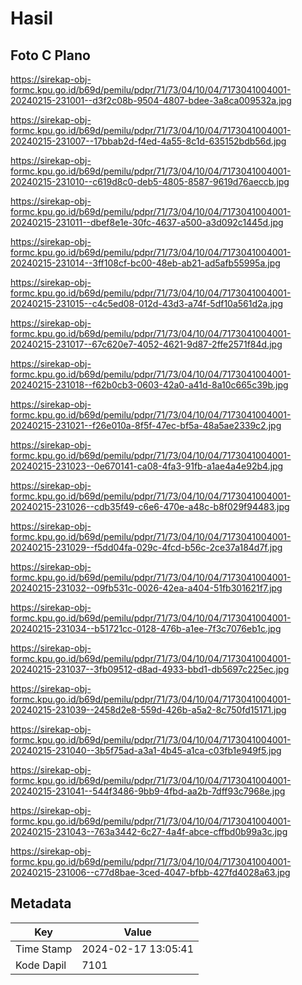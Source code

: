 # Hasil

## Foto C Plano

https://sirekap-obj-formc.kpu.go.id/b69d/pemilu/pdpr/71/73/04/10/04/7173041004001-20240215-231001--d3f2c08b-9504-4807-bdee-3a8ca009532a.jpg

https://sirekap-obj-formc.kpu.go.id/b69d/pemilu/pdpr/71/73/04/10/04/7173041004001-20240215-231007--17bbab2d-f4ed-4a55-8c1d-635152bdb56d.jpg

https://sirekap-obj-formc.kpu.go.id/b69d/pemilu/pdpr/71/73/04/10/04/7173041004001-20240215-231010--c619d8c0-deb5-4805-8587-9619d76aeccb.jpg

https://sirekap-obj-formc.kpu.go.id/b69d/pemilu/pdpr/71/73/04/10/04/7173041004001-20240215-231011--dbef8e1e-30fc-4637-a500-a3d092c1445d.jpg

https://sirekap-obj-formc.kpu.go.id/b69d/pemilu/pdpr/71/73/04/10/04/7173041004001-20240215-231014--3ff108cf-bc00-48eb-ab21-ad5afb55995a.jpg

https://sirekap-obj-formc.kpu.go.id/b69d/pemilu/pdpr/71/73/04/10/04/7173041004001-20240215-231015--c4c5ed08-012d-43d3-a74f-5df10a561d2a.jpg

https://sirekap-obj-formc.kpu.go.id/b69d/pemilu/pdpr/71/73/04/10/04/7173041004001-20240215-231017--67c620e7-4052-4621-9d87-2ffe2571f84d.jpg

https://sirekap-obj-formc.kpu.go.id/b69d/pemilu/pdpr/71/73/04/10/04/7173041004001-20240215-231018--f62b0cb3-0603-42a0-a41d-8a10c665c39b.jpg

https://sirekap-obj-formc.kpu.go.id/b69d/pemilu/pdpr/71/73/04/10/04/7173041004001-20240215-231021--f26e010a-8f5f-47ec-bf5a-48a5ae2339c2.jpg

https://sirekap-obj-formc.kpu.go.id/b69d/pemilu/pdpr/71/73/04/10/04/7173041004001-20240215-231023--0e670141-ca08-4fa3-91fb-a1ae4a4e92b4.jpg

https://sirekap-obj-formc.kpu.go.id/b69d/pemilu/pdpr/71/73/04/10/04/7173041004001-20240215-231026--cdb35f49-c6e6-470e-a48c-b8f029f94483.jpg

https://sirekap-obj-formc.kpu.go.id/b69d/pemilu/pdpr/71/73/04/10/04/7173041004001-20240215-231029--f5dd04fa-029c-4fcd-b56c-2ce37a184d7f.jpg

https://sirekap-obj-formc.kpu.go.id/b69d/pemilu/pdpr/71/73/04/10/04/7173041004001-20240215-231032--09fb531c-0026-42ea-a404-51fb301621f7.jpg

https://sirekap-obj-formc.kpu.go.id/b69d/pemilu/pdpr/71/73/04/10/04/7173041004001-20240215-231034--b51721cc-0128-476b-a1ee-7f3c7076eb1c.jpg

https://sirekap-obj-formc.kpu.go.id/b69d/pemilu/pdpr/71/73/04/10/04/7173041004001-20240215-231037--3fb09512-d8ad-4933-bbd1-db5697c225ec.jpg

https://sirekap-obj-formc.kpu.go.id/b69d/pemilu/pdpr/71/73/04/10/04/7173041004001-20240215-231039--2458d2e8-559d-426b-a5a2-8c750fd15171.jpg

https://sirekap-obj-formc.kpu.go.id/b69d/pemilu/pdpr/71/73/04/10/04/7173041004001-20240215-231040--3b5f75ad-a3a1-4b45-a1ca-c03fb1e949f5.jpg

https://sirekap-obj-formc.kpu.go.id/b69d/pemilu/pdpr/71/73/04/10/04/7173041004001-20240215-231041--544f3486-9bb9-4fbd-aa2b-7dff93c7968e.jpg

https://sirekap-obj-formc.kpu.go.id/b69d/pemilu/pdpr/71/73/04/10/04/7173041004001-20240215-231043--763a3442-6c27-4a4f-abce-cffbd0b99a3c.jpg

https://sirekap-obj-formc.kpu.go.id/b69d/pemilu/pdpr/71/73/04/10/04/7173041004001-20240215-231006--c77d8bae-3ced-4047-bfbb-427fd4028a63.jpg


## Metadata

| Key        | Value               |
| ---------- | ------------------- |
| Time Stamp | 2024-02-17 13:05:41 |
| Kode Dapil | 7101                |



